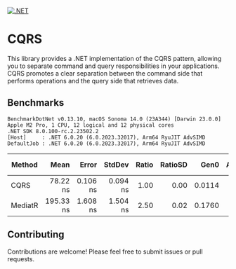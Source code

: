 [![.NET](https://github.com/neoxack/CQRS/actions/workflows/dotnet.yml/badge.svg)](https://github.com/neoxack/CQRS/actions/workflows/dotnet.yml)

# CQRS

This library provides a .NET implementation of the CQRS pattern, allowing you to separate command and query responsibilities in your applications. CQRS promotes a clear separation between the command side that performs operations and the query side that retrieves data.

## Benchmarks

```
BenchmarkDotNet v0.13.10, macOS Sonoma 14.0 (23A344) [Darwin 23.0.0]
Apple M2 Pro, 1 CPU, 12 logical and 12 physical cores
.NET SDK 8.0.100-rc.2.23502.2
[Host]     : .NET 6.0.20 (6.0.2023.32017), Arm64 RyuJIT AdvSIMD
DefaultJob : .NET 6.0.20 (6.0.2023.32017), Arm64 RyuJIT AdvSIMD
```

| Method  |      Mean |    Error |   StdDev | Ratio | RatioSD |   Gen0 | Allocated | Alloc Ratio |
|---------|----------:|---------:|---------:|------:|--------:|-------:|----------:|------------:|
| CQRS    |  78.22 ns | 0.106 ns | 0.094 ns |  1.00 |    0.00 | 0.0114 |      24 B |        1.00 |
| MediatR | 195.33 ns | 1.608 ns | 1.504 ns |  2.50 |    0.02 | 0.1760 |     368 B |       15.33 |



## Contributing

Contributions are welcome! Please feel free to submit issues or pull requests.